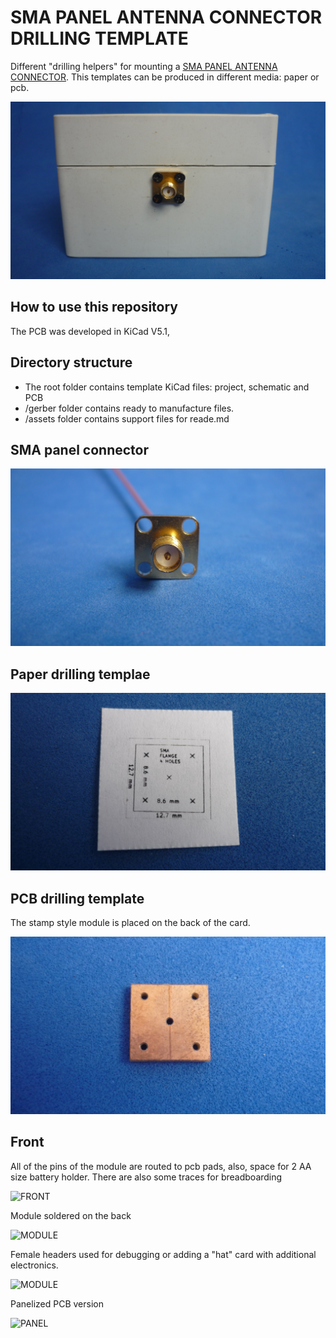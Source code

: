 # SMA PANEL ANTENNA CONNECTOR DRILLING TEMPLATE

Different "drilling helpers" for mounting a [SMA PANEL ANTENNA CONNECTOR](assets/pdf/Catalog_SMA.pdf). This templates can be produced in different media: paper or pcb. 

![SMAPANEL](assets/img/smapanel.jpg)

## How to use this repository

The PCB was developed in KiCad V5.1,

## Directory structure

* The root folder contains template KiCad files: project, schematic and PCB 
* /gerber folder contains ready to manufacture files.
* /assets folder contains support files for reade.md

## SMA panel connector

![SMACONNECTOR](assets/img/smaconnector.jpg)

## Paper drilling templae

![PAPERTEMPLATE](assets/img/paper.jpg)

## PCB drilling template

The stamp style module is placed on the back of the card.

![PCBTEMPLATE](assets/img/pcb.jpg)

## Front

All of the pins of the module are routed to pcb pads, also, space for 2 AA size battery holder. There are also some traces for breadboarding

![FRONT](assets/img/front.jpg)

Module soldered on the back

![MODULE](assets/img/module.jpg)

Female headers used for debugging or adding a "hat" card with additional electronics.

![MODULE](assets/img/space.jpg)

Panelized PCB version 

![PANEL](assets/img/panel.jpg)


